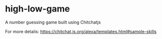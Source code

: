 # high-low-game
A number guessing game built using Chitchatjs

For more details: https://chitchat.js.org/alexa/templates.html#sample-skills
